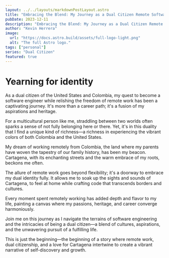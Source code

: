 ```yaml
---
layout: ../../layouts/markdownPostLayout.astro
title: "Embracing the Blend: My Journey as a Dual Citizen Remote Software Engineer"
pubDate: 2023-12-11
description: "Embracing the Blend: My Journey as a Dual Citizen Remote Software Engineer"
author: "Kevin Herrera"
image:
  url: "https://docs.astro.build/assets/full-logo-light.png"
  alt: "The full Astro logo."
tags: ["personal"]
series: "Dual Citizen"
featured: true
---
```


# Yearning for identity

As a dual citizen of the United States and Colombia, my quest to become a software engineer while relishing the freedom of remote work has been a captivating journey. It's more than a career path; it's a fusion of my aspirations and heritage.

For a multicultural person like me, straddling between two worlds often sparks a sense of not fully belonging here or there. Yet, it's in this duality that I find a unique kind of richness—a richness in experiencing the vibrant colors of both Colombia and the United States.

My dream of working remotely from Colombia, the land where my parents have woven the tapestry of our family history, has been my beacon. Cartagena, with its enchanting streets and the warm embrace of my roots, beckons me often.

The allure of remote work goes beyond flexibility; it's a doorway to embrace my dual identity fully. It allows me to soak up the sights and sounds of Cartagena, to feel at home while crafting code that transcends borders and cultures.

Every moment spent remotely working has added depth and flavor to my life, painting a canvas where my passions, heritage, and career converge harmoniously.

Join me on this journey as I navigate the terrains of software engineering and the intricacies of being a dual citizen—a blend of cultures, aspirations, and the unwavering pursuit of a fulfilling life.

This is just the beginning—the beginning of a story where remote work, dual citizenship, and a love for Cartagena intertwine to create a vibrant narrative of self-discovery and growth.
